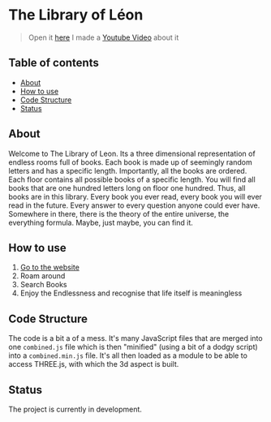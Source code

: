 # The Library of Léon
> Open it [here](https://noel-friedrich.de/lol/)
> I made a [Youtube Video](https://www.youtube.com/watch?v=r8bN0VGOZ_Q) about it

## Table of contents
* [About](#about)
* [How to use](#how-to-use)
* [Code Structure](#code-structure)
* [Status](#status)

## About
Welcome to The Library of Leon. Its a three dimensional representation of endless rooms full of books. Each book is made up of seemingly random letters and has a specific length. Importantly, all the books are ordered. Each floor contains all possible books of a specific length. You will find all books that are one hundred letters long on floor one hundred. Thus, all books are in this library. Every book you ever read, every book you will ever read in the future. Every answer to every question anyone could ever have. Somewhere in there, there is the theory of the entire universe, the everything formula. Maybe, just maybe, you can find it.

## How to use
1. [Go to the website](https://noel-friedrich.de/lol/)
2. Roam around
3. Search Books
4. Enjoy the Endlessness and recognise that life itself is meaningless

## Code Structure

The code is a bit a of a mess. It's many JavaScript files that are merged into one `combined.js` file
which is then "minified" (using a bit of a dodgy script) into a `combined.min.js` file. It's all
then loaded as a module to be able to access THREE.js, with which the 3d aspect is built.

## Status
The project is currently in development.

